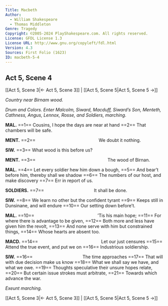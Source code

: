 ```yaml
---
Title: Macbeth
Author: 
  - William Shakespeare
  - Thomas Middleton
Genre: Tragedy
Copyright: ©2005-2024 PlayShakespeare.com. All rights reserved.
License: GFDL License 1.3
License URL: http://www.gnu.org/copyleft/fdl.html
Version: 4.3
Sources: First Folio (1623)
ID: macbeth-5-4
---
```


## Act 5, Scene 4
[[Act 5, Scene 3|← Act 5, Scene 3]] | [[Act 5, Scene 5|Act 5, Scene 5 →]]

*Country near Birnam wood.*

*Drum and Colors. Enter Malcolm, Siward, Macduff, Siward’s Son, Menteth, Cathness, Angus, Lennox, Rosse, and Soldiers, marching.*

**MAL.**
==1== Cousins, I hope the days are near at hand
==2== That chambers will be safe.

**MENT.**
==2==               We doubt it nothing.

**SIW.**
==3== What wood is this before us?

**MENT.**
==3==                 The wood of Birnan.

**MAL.**
==4== Let every soldier hew him down a bough,
==5== And bear’t before him, thereby shall we shadow
==6== The numbers of our host, and make discovery
==7== Err in report of us.

**SOLDIERS.**
==7==            It shall be done.

**SIW.**
==8== We learn no other but the confident tyrant
==9== Keeps still in Dunsinane, and will endure
==10== Our setting down before’t.

**MAL.**
==10==               ’Tis his main hope;
==11== For where there is advantage to be given,
==12== Both more and less have given him the revolt,
==13== And none serve with him but constrained things,
==14== Whose hearts are absent too.

**MACD.**
==14==               Let our just censures
==15== Attend the true event, and put we on
==16== Industrious soldiership.

**SIW.**
==16==            The time approaches
==17== That will with due decision make us know
==18== What we shall say we have, and what we owe.
==19== Thoughts speculative their unsure hopes relate,
==20== But certain issue strokes must arbitrate,
==21== Towards which advance the war.

*Exeunt marching.*

[[Act 5, Scene 3|← Act 5, Scene 3]] | [[Act 5, Scene 5|Act 5, Scene 5 →]]
